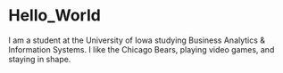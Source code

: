 # Hello_World
I am a student at the University of Iowa studying Business Analytics & Information Systems. I like the Chicago Bears, playing video games, and staying in shape. 
